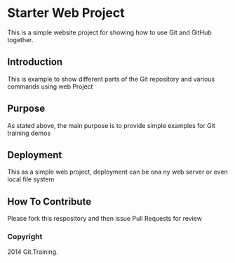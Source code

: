 # Starter Web Project

This is a simple website project for showing how to use Git and GitHub together.

## Introduction

This is example to show different parts of the Git repository and various commands using web Project

## Purpose

As stated above, the main purpose is to provide simple examples for Git training demos

## Deployment

This as a simple web project, deployment can be ona ny web server or even local file system

## How To Contribute

Please fork this respository and then issue Pull Requests for review

### Copyright

2014 Git.Training.